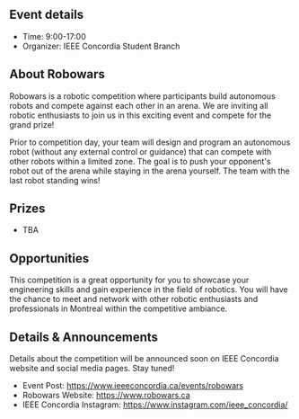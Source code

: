 ## Event details

- Time: 9:00-17:00
- Organizer: IEEE Concordia Student Branch

## About Robowars
Robowars is a robotic competition where participants build autonomous robots and compete against each other in an arena. We are inviting all robotic enthusiasts to join us in this exciting event and compete for the grand prize!

Prior to competition day, your team will design and program an autonomous robot (without any external control or guidance) that can compete with other robots within a limited zone. The goal is to push your opponent's robot out of the arena while staying in the arena yourself. The team with the last robot standing wins!

## Prizes
- TBA

## Opportunities
This competition is a great opportunity for you to showcase your engineering skills and gain experience in the field of robotics. You will have the chance to meet and network with other robotic enthusiasts and professionals in Montreal within the competitive ambiance.

## Details & Announcements
Details about the competition will be announced soon on IEEE Concordia website and social media pages. Stay tuned!
- Event Post: https://www.ieeeconcordia.ca/events/robowars
- Robowars Website: https://www.robowars.ca
- IEEE Concordia Instagram: https://www.instagram.com/ieee_concordia/